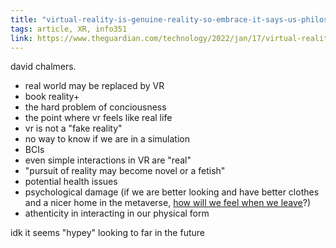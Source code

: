 ```yaml
---
title: "virtual-reality-is-genuine-reality-so-embrace-it-says-us-philosopher"
tags: article, XR, info351
link: https://www.theguardian.com/technology/2022/jan/17/virtual-reality-is-genuine-reality-so-embrace-it-says-us-philosopher
---
```


david chalmers. 

- real world may be replaced by VR
- book reality+
- the hard problem of conciousness
- the point where vr feels like real life
- vr is not a "fake reality" 
- no way to know if we are in a simulation
- BCIs
- even simple interactions in VR are "real"
- "pursuit of reality may become novel or a fetish"
- potential health issues
- psychological damage (if we are better looking and have better clothes and a nicer home in the metaverse, [how will we feel when we leave](https://time.com/6128706/frances-haugen-metaverse-facebook/)?)
- athenticity in interacting in our physical form

idk it seems "hypey" looking to far in the future

